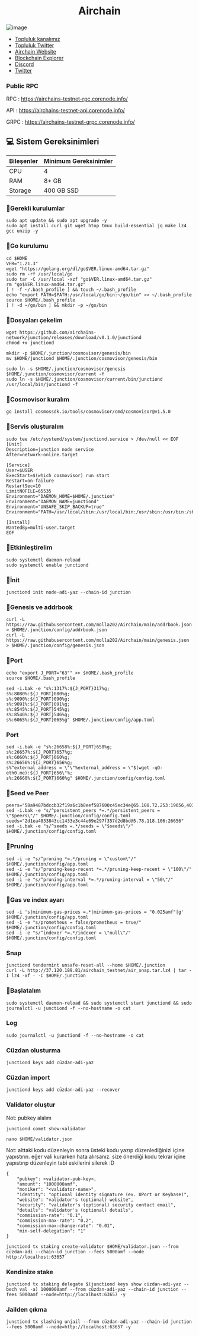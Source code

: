 <h1 align="center"> Airchain </h1>


![image](https://github.com/molla202/Airchain/assets/91562185/64b9e7f3-4739-4774-b421-635e224dcd4f)




 * [Topluluk kanalımız](https://t.me/corenodechat)<br>
 * [Topluluk Twitter](https://twitter.com/corenodeHQ)<br>
 * [Airchain Website](https://www.airchains.io)<br>
 * [Blockchain Explorer](https://testnet.airchains.io)<br>
 * [Discord](https://discord.gg/jsy8ZqrD)<br>
 * [Twitter](https://twitter.com/airchains_io)<br>

### Public RPC

RPC : https://airchains-testnet-rpc.corenode.info/

API : https://airchains-testnet-api.corenode.info/

GRPC : https://airchains-testnet-grpc.corenode.info/

## 💻 Sistem Gereksinimleri
| Bileşenler | Minimum Gereksinimler | 
| ------------ | ------------ |
| CPU |	4|
| RAM	| 8+ GB |
| Storage	| 400 GB SSD |




### 🚧Gerekli kurulumlar
```
sudo apt update && sudo apt upgrade -y
sudo apt install curl git wget htop tmux build-essential jq make lz4 gcc unzip -y
```

### 🚧Go kurulumu
```
cd $HOME
VER="1.21.3"
wget "https://golang.org/dl/go$VER.linux-amd64.tar.gz"
sudo rm -rf /usr/local/go
sudo tar -C /usr/local -xzf "go$VER.linux-amd64.tar.gz"
rm "go$VER.linux-amd64.tar.gz"
[ ! -f ~/.bash_profile ] && touch ~/.bash_profile
echo "export PATH=$PATH:/usr/local/go/bin:~/go/bin" >> ~/.bash_profile
source $HOME/.bash_profile
[ ! -d ~/go/bin ] && mkdir -p ~/go/bin
```
### 🚧Dosyaları çekelim
```
wget https://github.com/airchains-network/junction/releases/download/v0.1.0/junctiond
chmod +x junctiond
```
```
mkdir -p $HOME/.junction/cosmovisor/genesis/bin
mv $HOME/junctiond $HOME/.junction/cosmovisor/genesis/bin
```
```
sudo ln -s $HOME/.junction/cosmovisor/genesis $HOME/.junction/cosmovisor/current -f
sudo ln -s $HOME/.junction/cosmovisor/current/bin/junctiond /usr/local/bin/junctiond -f
```
### 🚧Cosmovisor kuralım
```
go install cosmossdk.io/tools/cosmovisor/cmd/cosmovisor@v1.5.0
```
### 🚧Servis oluşturalım
```
sudo tee /etc/systemd/system/junctiond.service > /dev/null << EOF
[Unit]
Description=junction node service
After=network-online.target

[Service]
User=$USER
ExecStart=$(which cosmovisor) run start
Restart=on-failure
RestartSec=10
LimitNOFILE=65535
Environment="DAEMON_HOME=$HOME/.junction"
Environment="DAEMON_NAME=junctiond"
Environment="UNSAFE_SKIP_BACKUP=true"
Environment="PATH=/usr/local/sbin:/usr/local/bin:/usr/sbin:/usr/bin:/sbin:/bin:/usr/games:/usr/local/games:/snap/bin:$HOME/.junction/cosmovisor/current/bin"

[Install]
WantedBy=multi-user.target
EOF
```
### 🚧Etkinleştirelim
```
sudo systemctl daemon-reload
sudo systemctl enable junctiond
```
### 🚧İnit
```
junctiond init node-adi-yaz --chain-id junction
```
### 🚧Genesis ve addrbook
```
curl -L https://raw.githubusercontent.com/molla202/Airchain/main/addrbook.json > $HOME/.junction/config/addrbook.json
curl -L https://raw.githubusercontent.com/molla202/Airchain/main/genesis.json > $HOME/.junction/config/genesis.json
```
### 🚧Port
```
echo "export J_PORT="63"" >> $HOME/.bash_profile
source $HOME/.bash_profile
```
```
sed -i.bak -e "s%:1317%:${J_PORT}317%g;
s%:8080%:${J_PORT}080%g;
s%:9090%:${J_PORT}090%g;
s%:9091%:${J_PORT}091%g;
s%:8545%:${J_PORT}545%g;
s%:8546%:${J_PORT}546%g;
s%:6065%:${J_PORT}065%g" $HOME/.junction/config/app.toml
```
### Port
```
sed -i.bak -e "s%:26658%:${J_PORT}658%g;
s%:26657%:${J_PORT}657%g;
s%:6060%:${J_PORT}060%g;
s%:26656%:${J_PORT}656%g;
s%^external_address = \"\"%external_address = \"$(wget -qO- eth0.me):${J_PORT}656\"%;
s%:26660%:${J_PORT}660%g" $HOME/.junction/config/config.toml
```
### 🚧Seed ve Peer
```
peers="58a9487bdccb32f19a6c1b8eef587600c45ec34e@65.108.72.253:19656,40358f86068ce8a1f50846dcc180d1b053800fad@213.130.141.113:43456,575e98598e9813a26576759c7ef70fd38d2516a4@65.109.113.251:15656,aeaf101d54d47f6c99b4755983b64e8504f6132d@65.21.202.124:28656,626e61e17710deded49dfdb35fc81d2966c23684@207.244.250.211:43456,baaf8bc7b7bd8afde6a0f5bd6b51ea43d11dfb69@109.123.253.194:43456,ded39754d1df6bb7c3c748dab8ead58d7b5ccb7f@161.97.125.154:43456,4f84487af5e8a86baa7e4e428ca7156ae5bc3ab7@148.251.235.130:24656,ef5cc77b61ac1f8ec1724201de296216bb21be70@152.53.35.92:43456,e049e45e6806eb725cb6cdcca34e18430bfcd61c@38.242.223.240:43456,b82ac298366a89db5ab9e4e4d3cc9849a7a3ec9a@65.109.30.150:47656,70807903180371f9cd3a10a63b025d15c6605125@195.26.255.109:25556,e4d5ae4b3488c7d02d500d1755a1bd8c4d2a6e0c@161.97.125.152:43456,6265418e025e1ac43c8e0cab04aee95942e1ad5c@94.72.100.234:38656,fb00754dfca0882bca348190cf551c600ea359e9@195.26.243.208:26656,005613e82207786c6cf57a9b13e36b7b48883a11@37.27.37.250:26656,df2a56a208821492bd3d04dd2e91672657c79325@158.220.126.137:27656,db4d6530e66b63d811a19d65610e5cd32e4c06d1@174.138.89.139:26656,d4da1eed4eccb4cf321e29c51b0009099bc37639@86.48.0.13:43456,180fd5343226141a7c036ac9a4ee1b22ca345030@194.163.152.2:43456,82af620ee9eeb2d2902ae66188eb4aa163ca8562@135.181.35.159:63656,d64670be24be087c6782a17b548a1579ef3b9bf4@213.199.49.222:26656,6e412a6daba08614f9c04248fcf29e20fc41a92c@161.97.125.153:43456,4039ed4d7d6185430fc81964f6525aaea5bc8235@158.220.124.182:43456,bcd4aa8f1d022af244c8af4dba98a5e14c05a229@185.250.37.11:43456,50d9887ebf0da0c55ca5d3957ce1dcbf682d0a58@35.201.179.244:43456,f315edae9ff8543c50e764627a6495dfdaceb3bb@37.60.224.165:63656,c996c86238d486c8e611d2d358d4d8d8f4fe773f@156.67.29.102:26656,c2e70f94ed3f7fa027ffad7f051c4d4688be1ee6@195.26.255.211:10056,7b6124a87c22dabf609e634b9903853f4b138c2c@118.158.252.167:43456,fcbeb77b49bf0570f657083ab075aff3195c7baa@65.108.74.113:63656,6a3a13d7631823eb6dcd00882243c913c819a125@38.242.196.100:26656,50bbe1817db21ef3eb7a03bb18398a114a033d60@5.252.53.247:26656,264493e01774cccdb9baabee4af7146acbec67f2@65.21.193.80:63656,8c2fab16c566a6d94386af3e0afe35e76201cdbb@162.55.135.238:43456,a075e9b57f25f06d32d3885adfc968d932e2c028@158.220.93.206:43456,268c40d80ce63bb6022f81cddba357a61cb9a9fb@135.181.60.240:12656,8a93e10a54205c84dadafa4a3345cf37523fcdb0@37.27.28.44:26656,f82affdd395fac532cfee5acf6ce910e9475b2a5@158.220.90.74:43456,e3e75c5d96309bcd0fefc9bc634598a20d5177c7@194.163.168.41:63656,52ef8683f4484c2f30423db415c807335e481094@149.102.133.39:43456,e78a440c57576f3743e6aa9db00438462980927e@5.161.199.115:26656,ed0fb297a9c8475bb4afacafdea5cf70aa2792d6@65.109.115.15:63656,e3f6f7701541bd2ea183a34b061e33bfaf69ae3d@144.91.69.202:63656,613a65fe67918a5912f0cc22ef535ed1a8f0e824@65.109.112.148:4476,a1675e9aa8466d2d484b469f587df544da021f24@94.72.114.46:43456,b87d19d4df13b015bc0b3fe817d22c0ea311538f@94.72.105.63:26656,03e597ca88c7693dd4001ebf1c6c64259d0e1a91@95.217.214.245:26656,9edebd34e1e9ea8e9efebd6e60038ce424dc4341@62.169.31.211:43456"
sed -i.bak -e "s/^persistent_peers *=.*/persistent_peers = \"$peers\"/" $HOME/.junction/config/config.toml
seeds="2d1ea4833843cc1433e3c44e69e297f357d2d8bd@5.78.118.106:26656"
sed -i.bak -e "s/^seeds =.*/seeds = \"$seeds\"/" $HOME/.junction/config/config.toml

```

### 🚧Pruning
```
sed -i -e "s/^pruning *=.*/pruning = \"custom\"/" $HOME/.junction/config/app.toml
sed -i -e "s/^pruning-keep-recent *=.*/pruning-keep-recent = \"100\"/" $HOME/.junction/config/app.toml
sed -i -e "s/^pruning-interval *=.*/pruning-interval = \"50\"/" $HOME/.junction/config/app.toml
```
### 🚧Gas ve index ayarı
```
sed -i 's|minimum-gas-prices =.*|minimum-gas-prices = "0.025amf"|g' $HOME/.junction/config/app.toml
sed -i -e "s/prometheus = false/prometheus = true/" $HOME/.junction/config/config.toml
sed -i -e "s/^indexer *=.*/indexer = \"null\"/" $HOME/.junction/config/config.toml
```
### Snap 
```
junctiond tendermint unsafe-reset-all --home $HOME/.junction
curl -L http://37.120.189.81/airchain_testnet/air_snap.tar.lz4 | tar -I lz4 -xf - -C $HOME/.junction
```
### 🚧Başlatalım
```
sudo systemctl daemon-reload && sudo systemctl start junctiond && sudo journalctl -u junctiond -f --no-hostname -o cat
```
### Log
```
sudo journalctl -u junctiond -f --no-hostname -o cat
```
### Cüzdan olusturma
```
junctiond keys add cüzdan-adi-yaz
```
### Cüzdan import
```
junctiond keys add cüzdan-adi-yaz --recover
```
### Validator oluştur
Not: pubkey alalım
```
junctiond comet show-validator
```

```
nano $HOME/validator.json
```
Not: alttaki kodu düzenleyin sonra üsteki kodu yazıp düzenlediğinizi içine yapıstırın. eğer vali kurarken hata alırsanız. size önerdiği kodu tekrar içine yapıstırıp düzenleyin tabi eskilerini silerek :D
```
{
	"pubkey": <validator-pub-key>,
	"amount": "1000000amf",
	"moniker": "<validator-name>",
	"identity": "optional identity signature (ex. UPort or Keybase)",
	"website": "validator's (optional) website",
	"security": "validator's (optional) security contact email",
	"details": "validator's (optional) details",
	"commission-rate": "0.1",
	"commission-max-rate": "0.2",
	"commission-max-change-rate": "0.01",
	"min-self-delegation": "1"
}
```
```
junctiond tx staking create-validator $HOME/validator.json --from cüzdan-adi --chain-id junction --fees 5000amf --node http://localhost:63657
```
### Kendinize stake
```
junctiond tx staking delegate $(junctiond keys show cüzdan-adi-yaz --bech val -a) 1000000amf --from cüzdan-adi-yaz --chain-id junction --fees 5000amf --node=http://localhost:63657 -y
```
### Jailden çıkma
```
junctiond tx slashing unjail --from cüzdan-adi-yaz --chain-id junction --fees 5000amf --node=http://localhost:63657 -y
```




